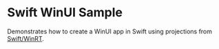 # Swift WinUI Sample

Demonstrates how to create a WinUI app in Swift using projections from [Swift/WinRT](https://github.com/tristanlabelle/swift-winrt).